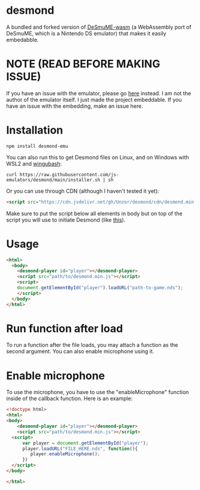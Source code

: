 # desmond
A bundled and forked version of [DeSmuME-wasm](https://github.com/44670/desmume-wasm) (a WebAssembly port of DeSmuME, which is a Nintendo DS emulator) that makes it easily embedabble.

# NOTE (READ BEFORE MAKING ISSUE)
If you have an issue with the emulator, please go [here](https://github.com/44670/desmume-wasm) instead. I am not the author of the emulator itself. I just made the project embeddable. If you have an issue with the embedding, make an issue here.

# Installation
```
npm install desmond-emu
```

You can also run this to get Desmond files on Linux, and on Windows with WSL2 and [wingubash](https://npmjs.com/package/wingubash):
```
curl https://raw.githubusercontent.com/js-emulators/desmond/main/installer.sh | sh
```

Or you can use through CDN (although I haven't tested it yet):
```html
<script src="https://cdn.jsdelivr.net/gh/Unzor/desmond/cdn/desmond.min.js"></script>
```
Make sure to put the script below all elements in body but on top of the script you will use to initiate Desmond (like [this](#usage)).
# Usage
```html
<html>
  <body>
    <desmond-player id="player"></desmond-player>
    <script src="path/to/desmond.min.js"></script>
    <script>
    document.getElementById("player").loadURL("path-to-game.nds");
    </script>
  </body>
</html>
```
# Run function after load
To run a function after the file loads, you may attach a function as the second argument. You can also enable microphone using it.

# Enable microphone
To use the microphone, you have to use the "enableMicrophone" function inside of the callback function.
Here is an example:
```html
<!doctype html>
<html>
<body>
    <desmond-player id="player"></desmond-player>
    <script src="path/to/desmond.min.js"></script>
  <script>
      var player = document.getElementById("player");
      player.loadURL("FILE_HERE.nds", function(){
         player.enableMicrophone();
      })
  </script>
</body>

</html>
```
